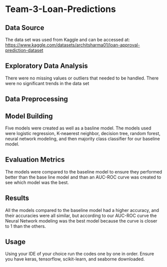 # Team-3-Loan-Predictions

## Data Source  

The data set was used from Kaggle and can be accessed at: https://www.kaggle.com/datasets/architsharma01/loan-approval-prediction-dataset

## Exploratory Data Analysis 

There were no missing values or outliers that needed to be handled. There were no significant trends in the data set

## Data Preprocessing

## Model Building

Five models were created as well as a basline model. The models used were logistic regression, K-neaerest neighbor, decision tree, random forest, neural network modeling, and then majority class classifier for our baseline model.

## Evaluation Metrics

The models were compared to the baseline model to ensure they performed better than the base line model and than an AUC-ROC curve was created to see which model was the best.

## Results

All the models compared to the baseline model had a higher accuracy, and their accuracies were all similar, but according to our AUC-ROC curve the Neural Network modeling was the best model because the curve is closer to 1 than the others.  

## Usage

Using your IDE of your choice run the codes one by one in order. Ensure you have keras, tensorflow, scikit-learn, and seaborne downloaded. 


